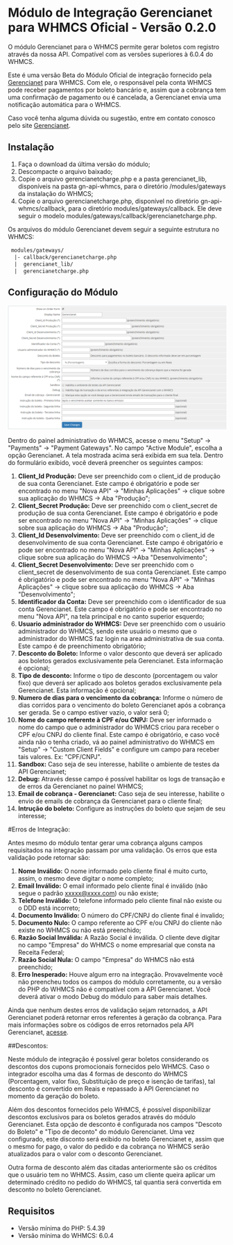 # Módulo de Integração Gerencianet para WHMCS Oficial - Versão 0.2.0 #

O módulo Gerencianet para o WHMCS permite gerar boletos com registro através da nossa API.
Compatível com as versões superiores à 6.0.4 do WHMCS.

Este é uma versão Beta do Módulo Oficial de integração fornecido pela [Gerencianet](https://gerencianet.com.br/) para WHMCS. Com ele, o responsável pela conta WHMCS pode receber pagamentos por boleto bancário e, assim que a cobrança tem uma confirmação de pagamento ou é cancelada, a Gerencianet envia uma notificação automática para o WHMCS.

Caso você tenha alguma dúvida ou sugestão, entre em contato conosco pelo site [Gerencianet](https://gerencianet.com.br/).

## Instalação

1. Faça o download da última versão do módulo;
2. Descompacte o arquivo baixado;
3. Copie o arquivo gerencianetcharge.php e a pasta gerencianet_lib, disponíveis na pasta gn-api-whmcs, para o diretório /modules/gateways da instalação do WHMCS;
4. Copie o arquivo gerencianetcharge.php, disponível no diretório gn-api-whmcs/callback, para o diretório modules/gateways/callback. Ele deve seguir o modelo modules/gateways/callback/gerencianetcharge.php.

Os arquivos do módulo Gerencianet devem seguir a seguinte estrutura no WHMCS:

```
 modules/gateways/
  |- callback/gerencianetcharge.php
  |  gerencianet_lib/
  |  gerencianetcharge.php
```

## Configuração do Módulo

![Parametros de configuração do módulo Gerencianet](parametros_configuracao.png "Parametros de configuração do módulo Gerencianet")

Dentro do painel administrativo do WHMCS, acesse o menu "Setup" -> "Payments" -> "Payment Gateways". No campo "Active Module", escolha a opção Gerencianet. A tela mostrada acima será exibida em sua tela. Dentro do formulário exibido, você deverá preencher os seguintes campos:

1. **Client_Id Produção:** Deve ser preenchido com o client_id de produção de sua conta Gerencianet. Este campo é obrigatório e pode ser encontrado no menu "Nova API" -> "Minhas Aplicações" -> clique sobre sua aplicação do WHMCS -> Aba "Produção";
2. **Client_Secret Produção:** Deve ser preenchido com o client_secret de produção de sua conta Gerencianet. Este campo é obrigatório e pode ser encontrado no menu "Nova API" ->  "Minhas Aplicações" -> clique sobre sua aplicação do WHMCS -> Aba "Produção";
3. **Client_Id Desenvolvimento:** Deve ser preenchido com o client_id de desenvolvimento de sua conta Gerencianet. Este campo é obrigatório e pode ser encontrado no menu "Nova API" -> "Minhas Aplicações" -> clique sobre sua aplicação do WHMCS ->Aba "Desenvolvimento";
4. **Client_Secret Desenvolvimento:** Deve ser preenchido com o client_secret de desenvolvimento de sua conta Gerencianet. Este campo é obrigatório e pode ser encontrado no menu "Nova API" -> "Minhas Aplicações" -> clique sobre sua aplicação do WHMCS -> Aba "Desenvolvimento";
5. **Identificador da Conta:** Deve ser preenchido com o identificador de sua conta Gerencianet. Este campo é obrigatório e pode ser encontrado no menu "Nova API", na tela principal e no canto superior esquerdo;
6. **Usuario administrador do WHMCS:** Deve ser preenchido com o usuário administrador do WHMCS, sendo este usuário o mesmo que o administrador do WHMCS faz login na area administrativa de sua conta. Este campo é de preenchimento obrigatório; 
7. **Desconto do Boleto:** Informe o valor desconto que deverá ser aplicado aos boletos gerados exclusivamente pela Gerencianet. Esta informação é opcional;
8. **Tipo de desconto:** Informe o tipo de desconto (porcentagem ou valor fixo) que deverá ser aplicado aos boletos gerados exclusivamente pela Gerencianet. Esta informação é opcional; 
9. **Numero de dias para o vencimento da cobrança:** Informe o número de dias corridos para o vencimento do boleto Gerencianet após a cobrança ser gerada. Se o campo estiver vazio, o valor será 0;
10. **Nome do campo referente à CPF e/ou CNPJ:** Deve ser informado o nome do campo que o administrador do WHMCS criou para receber o CPF e/ou CNPJ do cliente final. Este campo é obrigatório, e caso você ainda não o tenha criado, vá ao painel administrativo do WHMCS em "Setup" -> "Custom Client Fields" e configure um campo para receber tais valores. Ex: "CPF/CNPJ". 
11. **Sandbox:** Caso seja de seu interesse, habilite o ambiente de testes da API Gerencianet;
12. **Debug:** Através desse campo é possível habilitar os logs de transação e de erros da Gerencianet no painel WHMCS;
13. **Email de cobrança - Gerencianet:** Caso seja de seu interesse, habilite o envio de emails de cobrança da Gerencianet para o cliente final;
14. **Intrução do boleto:** Configure as instruções do boleto que sejam de seu interesse;

#Erros de Integração:

Antes mesmo do módulo tentar gerar uma cobrança alguns campos requisitados na integração passam por uma validação. Os erros que esta validação pode retornar são:

1. **Nome Inválido:** O nome informado pelo cliente final é muito curto, assim, o mesmo deve digitar o nome completo;
2. **Email Inválido:** O email informado pelo cliente final é inválido (não segue o padrão xxxxx@xxxx.com) ou não existe;
3. **Telefone Inválido:** O telefone informado pelo cliente final não existe ou o DDD está incorreto;
4. **Documento Inválido:** O número do CPF/CNPJ do cliente final é invalido;
5. **Documento Nulo:** O campo referente ao CPF e/ou CNPJ do cliente não existe no WHMCS ou não está preenchido;
8. **Razão Social Inválida:** A Razão Social é inválida. O cliente deve digitar no campo "Empresa" do WHMCS o nome empresarial que consta na Receita Federal;
9. **Razão Social Nula:** O campo "Empresa" do WHMCS não está preenchido;
10. **Erro Inesperado:** Houve algum erro na integração. Provavelmente você não preencheu todos os campos do módulo corretamente, ou a versão do PHP do WHMCS não é compatível com a API Gerencianet. Você deverá ativar o modo Debug do módulo para saber mais detalhes.

Ainda que nenhum destes erros de validação sejam retornados, a API Gerencianet poderá retornar erros referentes à geração da cobrança. Para mais informações sobre os códigos de erros retornados pela API Gerencianet, [acesse](https://docs.gerencianet.com.br/codigos-de-erros).

##Descontos:

Neste módulo de integração é possível gerar boletos considerando os descontos dos cupons promocionais fornecidos pelo WHMCS.
Caso o integrador escolha uma das 4 formas de desconto do WHMCS (Porcentagem, valor fixo, Substituição de preço e isenção de tarifas), tal desconto é convertido em Reais e repassado à API Gerencianet no momento da geração do boleto.

Além dos descontos fornecidos pelo WHMCS, é possível disponibilizar descontos exclusivos para os boletos gerados através do módulo Gerencianet. Esta opção de desconto é configurada nos campos "Descoto do Boleto" e "Tipo de deconto" do módulo Gerencianet. Uma vez configurado, este disconto será exibido no boleto Gerencianet e, assim que o mesmo for pago, o valor do pedido e da cobrança no WHMCS serão atualizados para o valor com o desconto Gerencianet.

Outra forma de desconto além das citadas anteriormente são os créditos que o usuário tem no WHMCS. Assim, caso um cliente queira aplicar um determinado crédito no pedido do WHMCS, tal quantia será convertida em desconto no boleto Gerencianet. 

## Requisitos

* Versão mínima do PHP: 5.4.39
* Versão mínima do WHMCS: 6.0.4


